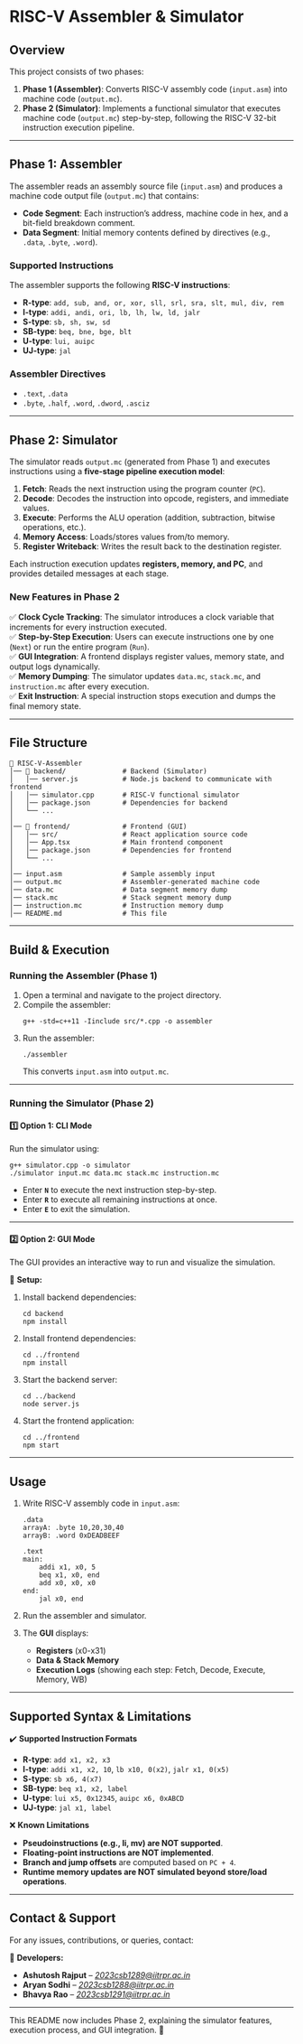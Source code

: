 # RISC-V Assembler & Simulator

## Overview

This project consists of two phases:

1. **Phase 1 (Assembler)**: Converts RISC-V assembly code (`input.asm`) into machine code (`output.mc`).
2. **Phase 2 (Simulator)**: Implements a functional simulator that executes machine code (`output.mc`) step-by-step, following the RISC-V 32-bit instruction execution pipeline.

---

## Phase 1: Assembler

The assembler reads an assembly source file (`input.asm`) and produces a machine code output file (`output.mc`) that contains:

- **Code Segment**: Each instruction’s address, machine code in hex, and a bit-field breakdown comment.
- **Data Segment**: Initial memory contents defined by directives (e.g., `.data`, `.byte`, `.word`).

### Supported Instructions
The assembler supports the following **RISC-V instructions**:

- **R-type**: `add, sub, and, or, xor, sll, srl, sra, slt, mul, div, rem`
- **I-type**: `addi, andi, ori, lb, lh, lw, ld, jalr`
- **S-type**: `sb, sh, sw, sd`
- **SB-type**: `beq, bne, bge, blt`
- **U-type**: `lui, auipc`
- **UJ-type**: `jal`

### Assembler Directives
- `.text`, `.data`
- `.byte`, `.half`, `.word`, `.dword`, `.asciz`

---

## Phase 2: Simulator

The simulator reads `output.mc` (generated from Phase 1) and executes instructions using a **five-stage pipeline execution model**:

1. **Fetch**: Reads the next instruction using the program counter (`PC`).
2. **Decode**: Decodes the instruction into opcode, registers, and immediate values.
3. **Execute**: Performs the ALU operation (addition, subtraction, bitwise operations, etc.).
4. **Memory Access**: Loads/stores values from/to memory.
5. **Register Writeback**: Writes the result back to the destination register.

Each instruction execution updates **registers, memory, and PC**, and provides detailed messages at each stage.

### New Features in Phase 2
✅ **Clock Cycle Tracking**: The simulator introduces a clock variable that increments for every instruction executed.  
✅ **Step-by-Step Execution**: Users can execute instructions one by one (`Next`) or run the entire program (`Run`).  
✅ **GUI Integration**: A frontend displays register values, memory state, and output logs dynamically.  
✅ **Memory Dumping**: The simulator updates `data.mc`, `stack.mc`, and `instruction.mc` after every execution.  
✅ **Exit Instruction**: A special instruction stops execution and dumps the final memory state.  

---

## File Structure

```
📂 RISC-V-Assembler
│── 📂 backend/              # Backend (Simulator)
│   │── server.js           # Node.js backend to communicate with frontend
│   │── simulator.cpp       # RISC-V functional simulator
│   │── package.json        # Dependencies for backend
│   └── ...
│
│── 📂 frontend/             # Frontend (GUI)
│   │── src/                # React application source code
│   │── App.tsx             # Main frontend component
│   │── package.json        # Dependencies for frontend
│   └── ...
│
│── input.asm               # Sample assembly input
│── output.mc               # Assembler-generated machine code
│── data.mc                 # Data segment memory dump
│── stack.mc                # Stack segment memory dump
│── instruction.mc          # Instruction memory dump
│── README.md               # This file
```

---

## Build & Execution

### Running the Assembler (Phase 1)
1. Open a terminal and navigate to the project directory.
2. Compile the assembler:
   ```
   g++ -std=c++11 -Iinclude src/*.cpp -o assembler
   ```
3. Run the assembler:
   ```
   ./assembler
   ```
   This converts `input.asm` into `output.mc`.

---

### Running the Simulator (Phase 2)
#### 1️⃣ **Option 1: CLI Mode**
Run the simulator using:
```
g++ simulator.cpp -o simulator
./simulator input.mc data.mc stack.mc instruction.mc
```
- Enter **`N`** to execute the next instruction step-by-step.
- Enter **`R`** to execute all remaining instructions at once.
- Enter **`E`** to exit the simulation.

---

#### 2️⃣ **Option 2: GUI Mode**
The GUI provides an interactive way to run and visualize the simulation.

📌 **Setup:**
1. Install backend dependencies:
   ```
   cd backend
   npm install
   ```
2. Install frontend dependencies:
   ```
   cd ../frontend
   npm install
   ```
3. Start the backend server:
   ```
   cd ../backend
   node server.js
   ```
4. Start the frontend application:
   ```
   cd ../frontend
   npm start
   ```

---

## Usage

1. Write RISC-V assembly code in `input.asm`:
   ```assembly
   .data
   arrayA: .byte 10,20,30,40
   arrayB: .word 0xDEADBEEF

   .text
   main:
       addi x1, x0, 5
       beq x1, x0, end
       add x0, x0, x0
   end:
       jal x0, end
   ```

2. Run the assembler and simulator.

3. The **GUI** displays:
   - **Registers** (x0-x31)
   - **Data & Stack Memory**
   - **Execution Logs** (showing each step: Fetch, Decode, Execute, Memory, WB)

---

## Supported Syntax & Limitations

✔️ **Supported Instruction Formats**
- **R-type**: `add x1, x2, x3`
- **I-type**: `addi x1, x2, 10`, `lb x10, 0(x2)`, `jalr x1, 0(x5)`
- **S-type**: `sb x6, 4(x7)`
- **SB-type**: `beq x1, x2, label`
- **U-type**: `lui x5, 0x12345`, `auipc x6, 0xABCD`
- **UJ-type**: `jal x1, label`

❌ **Known Limitations**
- **Pseudoinstructions (e.g., li, mv) are NOT supported**.
- **Floating-point instructions are NOT implemented**.
- **Branch and jump offsets** are computed based on `PC + 4`.
- **Runtime memory updates are NOT simulated beyond store/load operations**.

---

## Contact & Support

For any issues, contributions, or queries, contact:

📩 **Developers:**
- **Ashutosh Rajput** – *2023csb1289@iitrpr.ac.in*
- **Aryan Sodhi** – *2023csb1288@iitrpr.ac.in*
- **Bhavya Rao** – *2023csb1291@iitrpr.ac.in*

---

This README now includes Phase 2, explaining the simulator features, execution process, and GUI integration. 🚀

